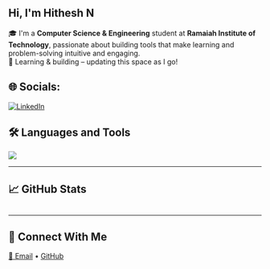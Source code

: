 ##  Hi, I'm Hithesh N
🎓 I'm a **Computer Science & Engineering** student at **Ramaiah Institute of Technology**, passionate about building tools that make learning and problem-solving intuitive and engaging.<br>
🧠 Learning & building – updating this space as I go!

## 🌐 Socials:
[![LinkedIn](https://img.shields.io/badge/LinkedIn-%230077B5.svg?logo=linkedin&logoColor=white)](https://linkedin.com/in/https://www.linkedin.com/in/n-hithesh-kumar-573909341) 

## 🛠️ Languages and Tools

<p align="left">
  <img src="https://skillicons.dev/icons?i=c++,python,html,css,js,fastapi,git,github,vscode,java" />
</p>

---

## 📈 GitHub Stats

<p align="center">
 <img scr="[https://github-readme-stats.vercel.app/api?username=hitheshn208](https://github.com/hitheshn208/github-readme-stats)"/>
</p>

---

## 🔗 Connect With Me

<p>
  <a href="mailto:your.email@example.com">📧 Email</a> • 
  <a href="https://github.com/yourusername">GitHub</a>
</p>
